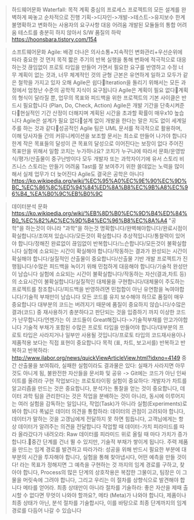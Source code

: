 >하드웨어문화
Waterfall: 
목적
계획 중심의 프로세스
프로젝트의 모든 설계를 완벽하게 짜놓고 순차적으로 진행
기획->디자인->개발->테스트->유지보수
한계
불명확하고 변화하는 사용자의 요구사항 대응 어려움
개발된 모듈들의 통합 어려움
테스트를 충분히 하지 않아서 S/W 품질의 하락
https://hoonsbara.tistory.com/154

>소프트웨어문화
Agile: 
배경
더나은 의사소통+지속적인 변화관리+우선순위에 따라 중요한 것 먼저
목적
짧은 주기의 반복 실행을 통해 변화에 적극적으로 대응하는것
끊임없이 프로토 타입을 만들어 가면서 필요한 요구를 반영하고 수정
너무 계획이 없는 것과, 너무 체계적인 것의 균형
근본은 유연하게 일하고 모두가 같은 철학을 가지고 있자
오해
Agile은 쉽다Iteration을 돌리기 위해서는 모든 과정에서 엄청난 수준의 공학적 지식이 요구됩니다
Agile은 계획이 필요 없다계획의 형식이 달라질 뿐, 업무의 목표와 피드백을 위한 프로젝트의 기본 사이클은 반드시 필요합니다 (Plan, Do, Check, Action)
Agile은 개발 기간을 단축시켜준다현실적인 기간 산정이 더해지며 계획된 시간을 초과할 확률이 매우x10 높습니다
Agile은 설계가 필요 없다설계 없이 개발을 한다는 말은 지도 없이 세계일주를 하는 것과 같다성공적인 Agile 팀은 UML 문서를 적극적으로 활용하며, 이해 당사자들 간의 커뮤니케이션을 보조할 문서는 최소로 만들어 나가야 합니다
한계
작은 목표들의 달성이 큰 목표의 달성으로 이어진다는 보장이 없다
주어진 목표만을 위해서 일함
코치는 누가하나요? 코치가 누구냐에 따라서 문화/운영방식/평가/산출물이 중구난방이다
모두 개발자 또는 과학자이기에 유서 스토리 비즈니스 스토리는 만들기 어려움
Tast를 잘 보여주기 위한 쓸데없는 노력을 많이해서 실제 업무가 더 늦어진다
Agile도 결국은 공학은 아니다
https://ko.wikipedia.org/wiki/%EC%95%A0%EC%9E%90%EC%9D%BC_%EC%86%8C%ED%94%84%ED%8A%B8%EC%9B%A8%EC%96%B4_%EA%B0%9C%EB%B0%9C

> 데이터분석 문화
https://ko.wikipedia.org/wiki/%EB%8D%B0%EC%9D%B4%ED%84%B0_%EC%82%AC%EC%9D%B4%EC%96%B8%EC%8A%A4
"공학"을 하는것이 아니라 "과학"을 하는것
명확합니다/완벽해야합니다/완료시점이 확실합니다/조여져 있습니다/모든것이 확실합니다
추상적입니다/통찰력이 있어야 합니다/정해진 완료없이 끊임없이 반복합니다/느슨합니다/모든것이 불확실합니다
실험에 소요되는 시간이 확실해야 합니다/작동하는 결과가 완성되는 시간이 확실해야 합니다/실질적인 산출물이 중요합니다/산출물 기반 개발 프로젝트가 진행됩니다/수많은 피드백을 녹이기 위해 민첩하게 대응해야 합니다/기술적 완성만이 남습니다
실험에 소요되는 시간이 불확실합니다/작동하는 자산(결과,차트 등)의 소요시간이 불확실합니다/실질적인 대체물을 구현합니다/대체물이 주도하는 프로젝트를 창조합니다/피드백을 반영하려면 민첩합이 아닌 유연함을 녹여야합니다/기술적 부채만이 남습니다
모든 코드를 유지 보수해야 하므로 품질이 매우 중요합니다
대부분의 코드는 버려지기 때문에 품질이 중요하지 않습니다/수많은 결과(코드) 중 재사용하기 충분하다고 판단되는 것을 입증하기 까지 이상한 코드가 난무합니다/언젠가는 이 코드들이 Great해집니다->기술적부채를 안고가야합니다
기술적 부채가 포함된 수많은 프로토 타입을 만들어야 합니다/대부분의 프로토 타입은 사라지거나 일부만 사용될 것입니다/프로토 타입의 코드재사용이나 제품적용 보다는 직접 표현이 중요합니다
목적
(표, 차트, 보고서를) 반복하고 반복하고 반복하라: http://www.ilabor.org/news/quickViewArticleView.html?idxno=4149
중간 산출물을 보여줘라, 실패한 실험이라도 결과물은 있다: 실패가 사라지면 아무것도 아니게 됨, 불완전한 자산들을 문서화 및 공유 -> Git에는 코드가 아닌 인싸이트를 올려라
구현 작업보다는 프로토타이핑 실험이 중요하다: 개발자가 차트를 알고리즘을 만드는 것은 중요합니다, 분석가는 통찰을 얻는 것이 중요합니다, 데이터 과학 팀을 관리한다는 것은 작업을 분배하는 것이 아니라, 동시에 이루어지는 여러 실험을 감독하는 일입니다, 작업(Task)가 아니라
실험(Experiments)로 봐야 합니다
폭넓은 데이터 의견을 통합하라: 데이터의 관점이 고려되야 합니다, 데이터가 말하는 것을 고갱님에게 전달하지 못 하면 힘듭니다, 고객님에게는 항상 데이터가 알려주는 의견을 전달합니다
작업할 때 데이터-가치 피라미드를 따라 올라갔다가 내려오라: Raw 데이터를 피라미드 위로 올릴 때 마다 가치가 증가합니다.중간 단계를 건너 뛸 수 있지만, 기술적 부채가 쌓이게 됩니다.
주력 제품을 만드는 임계 경로를 발견하고 따라가라: 성공을 위해 반드시 필요한 부분에 대부분의 시간을 투자해야 합니다, 실험을 통해 찾아냅시다, 어떤 예측을 만들 것이다! 라는 목표가 정해지면 그 예측을 구현하는 것 까지의 임계 경로를 구하고, 찾아야 합니다, Process의 많은 단계의 상호작용은 복잡한 그물이고, 팀장은 이 그물을 머릿속에 그려야 합니다, 그리고 우리는 이 절차를 상향식으로 발견해야 합니다
메타를 얻어라. 최종 상태만이 아니라 절차를 기술하라: 좋은 자산을 제때 출시할 수 없다면 무엇이 나와야 할까요?, 메타 (Meta)가 나와야 합니다, 제품이나 최종 상태가 아닌, 분석 절차를 기술합시다, 이를 바탕으로 최종 단계까지의 임계 경로를 다듬어 나갈 수 있습니다
